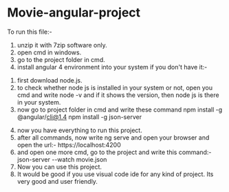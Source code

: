 # Movie-angular-project
To run this file:-

1. unzip it with 7zip software only.
2. open cmd in windows.
3. go to the project folder in cmd.
4. install angular 4 environment into your system if you don't have it:-
  1) first download node.js. 
  2) to check whether node js is installed in your system or not, open you cmd and write node -v and if it shows the version,
    then node js is there in your system.
  3) now go to project folder in cmd and write these command
    npm install -g @angular/cli@1.4
    npm install -g json-server 
4. now you have everything to run this project.
5. after all commands, now write ng serve and open your browser and open the url:- https://localhost:4200
6. and open one more cmd, go to the project and write this command:- json-server --watch movie.json
7. Now you can use this project.
8. It would be good if you use visual code ide for any kind of project. Its very good and user friendly.
